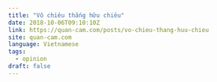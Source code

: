 ```yaml
---
title: "Vô chiêu thắng hữu chiêu"
date: 2018-10-06T09:10:10Z
link: https://quan-cam.com/posts/vo-chieu-thang-huu-chieu
site: quan-cam.com
language: Vietnamese
tags:
  - opinion
draft: false
---
```

